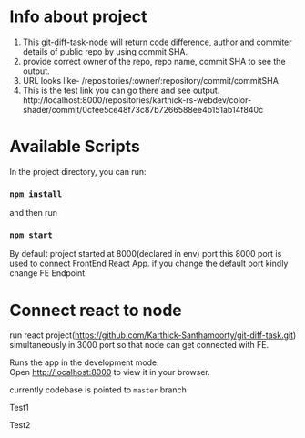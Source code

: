 # Info about project

1. This git-diff-task-node will return code difference, author and commiter details of public repo by using commit SHA.
2. provide correct owner of the repo, repo name, commit SHA to see the output.
3. URL looks like- /repositories/:owner/:repository/commit/commitSHA
4. This is the test link you can go there and see output.
http://localhost:8000/repositories/karthick-rs-webdev/color-shader/commit/0cfee5ce48f73c87b7266588ee4b151ab14f840c 

# Available Scripts

In the project directory, you can run:
### `npm install`
and then run
### `npm start`
By default project started at 8000(declared in env) port this 8000 port is used to connect FrontEnd React App. if you change the default port kindly change FE Endpoint.

# Connect react to node
run react project(https://github.com/Karthick-Santhamoorty/git-diff-task.git) simultaneously in 3000 port so that node can get connected with FE.

Runs the app in the development mode.\
Open [http://localhost:8000](http://localhost:8000) to view it in your browser.

currently codebase is pointed to `master` branch

Test1

Test2
